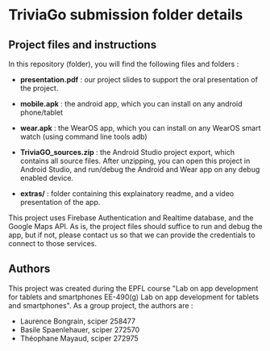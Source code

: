 # TriviaGo submission folder details

## Project files and instructions

In this repository (folder), you will find the following files and folders :

- **presentation.pdf** : our project slides to support the oral presentation of the project.

- **mobile.apk** : the android app, which you can install on any android phone/tablet

- **wear.apk** : the WearOS app, which you can install on any WearOS smart watch (using command line tools adb)

- **TriviaGO_sources.zip** : the Android Studio project export, which contains all source files. After unzipping, you can open this project in Android Studio, and run/debug the Android and Wear app on any debug enabled device. 

- **extras/** : folder containing this explainatory readme, and a video presentation of the app.

This project uses Firebase Authentication and Realtime database, and the Google Maps API. As is, the project files should suffice to run and debug the app, but if not, please contact us so that we can provide the credentials to connect to those services.

## Authors

This project was created during the EPFL course "Lab on app development for tablets and smartphones EE-490(g) Lab on app development for tablets and smartphones". As a group project, the authors are :

- Laurence Bongrain, sciper 258477
- Basile Spaenlehauer, sciper 272570
- Théophane Mayaud, sciper 272975